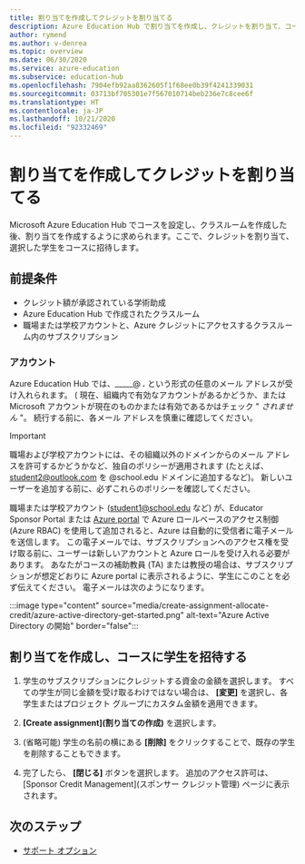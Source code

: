 ```yaml
---
title: 割り当てを作成してクレジットを割り当てる
description: Azure Education Hub で割り当てを作成し、クレジットを割り当て、コースに学生を招待する方法について説明します。
author: rymend
ms.author: v-denrea
ms.topic: overview
ms.date: 06/30/2020
ms.service: azure-education
ms.subservice: education-hub
ms.openlocfilehash: 7904efb92aa8362605f1f68ee0b39f4241339031
ms.sourcegitcommit: 03713bf705301e7f567010714beb236e7c8cee6f
ms.translationtype: HT
ms.contentlocale: ja-JP
ms.lasthandoff: 10/21/2020
ms.locfileid: "92332469"
---
```

# <a name="create-an-assignment-and-allocate-credit"></a>割り当てを作成してクレジットを割り当てる

Microsoft Azure Education Hub でコースを設定し、クラスルームを作成した後、割り当てを作成するように求められます。ここで、クレジットを割り当て、選択した学生をコースに招待します。

## <a name="prerequisites"></a>前提条件

- クレジット額が承認されている学術助成
- Azure Education Hub で作成されたクラスルーム
- 職場または学校アカウントと、Azure クレジットにアクセスするクラスルーム内のサブスクリプション

### <a name="accounts"></a>アカウント

Azure Education Hub では、_____@ ___.___ という形式の任意のメール アドレスが受け入れられます。 ( 現在、組織内で有効なアカウントがあるかどうか、または Microsoft アカウントが現在のものかまたは有効であるかはチェック " *されません* "。 続行する前に、各メール アドレスを慎重に確認してください。

> [!IMPORTANT]
> 職場および学校アカウントには、その組織以外のドメインからのメール アドレスを許可するかどうかなど、独自のポリシーが適用されます (たとえば、student2@outlook.com を @school.edu ドメインに追加するなど)。 新しいユーザーを追加する前に、必ずこれらのポリシーを確認してください。

職場または学校アカウント (student1@school.edu など) が、Educator Sponsor Portal または [Azure portal](https://portal.azure.com) で Azure ロールベースのアクセス制御 (Azure RBAC) を使用して追加されると、Azure は自動的に受信者に電子メールを送信します。 この電子メールでは、サブスクリプションへのアクセス権を受け取る前に、ユーザーは新しいアカウントと Azure ロールを受け入れる必要があります。 あなたがコースの補助教員 (TA) または教授の場合は、サブスクリプションが想定どおりに Azure portal に表示されるように、学生にこのことを必ず伝えてください。 電子メールは次のようになります。

:::image type="content" source="media/create-assignment-allocate-credit/azure-active-directory-get-started.png" alt-text="Azure Active Directory の開始" border="false":::

## <a name="create-an-assignment-and-invite-students-to-the-course"></a>割り当てを作成し、コースに学生を招待する

1. 学生のサブスクリプションにクレジットする資金の金額を選択します。 すべての学生が同じ金額を受け取るわけではない場合は、 **[変更]** を選択し、各学生またはプロジェクト グループにカスタム金額を適用できます。

1. **[Create assignment]\(割り当ての作成\)** を選択します。
1. (省略可能) 学生の名前の横にある **[削除]** をクリックすることで、既存の学生を削除することもできます。
1. 完了したら、 **[閉じる]** ボタンを選択します。 追加のアクセス許可は、[Sponsor Credit Management]\(スポンサー クレジット管理\) ページに表示されます。

## <a name="next-steps"></a>次のステップ

- [サポート オプション](educator-service-desk.md)
